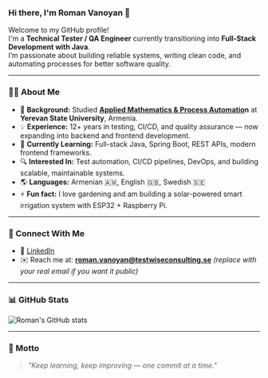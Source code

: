 ### Hi there, I'm Roman Vanoyan 👋

Welcome to my GitHub profile!  
I'm a **Technical Tester / QA Engineer** currently transitioning into **Full-Stack Development with Java**.  
I’m passionate about building reliable systems, writing clean code, and automating processes for better software quality.

---

### 👨‍💻 About Me
- 🎯 **Background:** Studied **[Applied Mathematics & Process Automatio](https://www.ysu.am/en/faculty/85/educational-program-305)n** at **Yerevan State University**, Armenia.
- 💡 **Experience:** 12+ years in testing, CI/CD, and quality assurance — now expanding into backend and frontend development.
- 🌱 **Currently Learning:** Full-stack Java, Spring Boot, REST APIs, modern frontend frameworks.
- 🔍 **Interested In:** Test automation, CI/CD pipelines, DevOps, and building scalable, maintainable systems.
- 🌎 **Languages:** Armenian 🇦🇲, English 🇬🇧, Swedish 🇸🇪
- ⚡ **Fun fact:** I love gardening and am building a solar-powered smart irrigation system with ESP32 + Raspberry Pi.

---

### 🤝 Connect With Me
- 💼 [LinkedIn](https://www.linkedin.com/in/roman-vanoyan)
- ✉️ Reach me at: **roman.vanoyan@testwiseconsulting.se** *(replace with your real email if you want it public)*

---

### 📊 GitHub Stats
![Roman's GitHub stats](https://github-readme-stats.vercel.app/api?username=rvromaitalia&show_icons=true&theme=tokyonight)

---

### 🌱 Motto
> *"Keep learning, keep improving — one commit at a time."*
